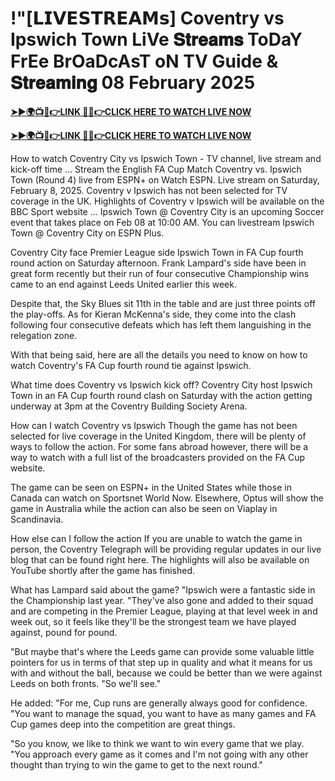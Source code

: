 # !"[𝗟𝗜𝗩𝗘𝗦𝗧𝗥𝗘𝗔𝗠𝘀] Coventry vs Ipswich Town LiVe 𝐒𝐭𝐫𝐞𝐚𝐦𝐬 ToDaY FrEe BrOaDcAsT oN TV Guide & 𝐒𝐭𝐫𝐞𝐚𝐦𝐢𝐧𝐠 08 February 2025

**[➤►🌍📺📱👉LINK 🔴✅👉CLICK HERE TO WATCH LIVE NOW](https://mr-juniior.blogspot.com/2025/02/ef.html)**

**[➤►🌍📺📱👉LINK 🔴✅👉CLICK HERE TO WATCH LIVE NOW](https://mr-juniior.blogspot.com/2025/02/ef.html)**

How to watch Coventry City vs Ipswich Town - TV channel, live stream and kick-off time ... Stream the English FA Cup Match Coventry vs. Ipswich Town (Round 4) live from ESPN+ on Watch ESPN. Live stream on Saturday, February 8, 2025. Coventry v Ipswich has not been selected for TV coverage in the UK. Highlights of Coventry v Ipswich will be available on the BBC Sport website ... Ipswich Town @ Coventry City is an upcoming Soccer event that takes place on Feb 08 at 10:00 AM. You can livestream Ipswich Town @ Coventry City on ESPN Plus.

Coventry City face Premier League side Ipswich Town in FA Cup fourth round action on Saturday afternoon. Frank Lampard's side have been in great form recently but their run of four consecutive Championship wins came to an end against Leeds United earlier this week.

Despite that, the Sky Blues sit 11th in the table and are just three points off the play-offs. As for Kieran McKenna's side, they come into the clash following four consecutive defeats which has left them languishing in the relegation zone.

With that being said, here are all the details you need to know on how to watch Coventry's FA Cup fourth round tie against Ipswich.

What time does Coventry vs Ipswich kick off?
Coventry City host Ipswich Town in an FA Cup fourth round clash on Saturday with the action getting underway at 3pm at the Coventry Building Society Arena.

How can I watch Coventry vs Ipswich
Though the game has not been selected for live coverage in the United Kingdom, there will be plenty of ways to follow the action. For some fans abroad however, there will be a way to watch with a full list of the broadcasters provided on the FA Cup website.

The game can be seen on ESPN+ in the United States while those in Canada can watch on Sportsnet World Now. Elsewhere, Optus will show the game in Australia while the action can also be seen on Viaplay in Scandinavia.

How else can I follow the action
If you are unable to watch the game in person, the Coventry Telegraph will be providing regular updates in our live blog that can be found right here. The highlights will also be available on YouTube shortly after the game has finished.

What has Lampard said about the game?
"Ipswich were a fantastic side in the Championship last year. "They've also gone and added to their squad and are competing in the Premier League, playing at that level week in and week out, so it feels like they'll be the strongest team we have played against, pound for pound.

"But maybe that's where the Leeds game can provide some valuable little pointers for us in terms of that step up in quality and what it means for us with and without the ball, because we could be better than we were against Leeds on both fronts. "So we'll see."

He added: "For me, Cup runs are generally always good for confidence. "You want to manage the squad, you want to have as many games and FA Cup games deep into the competition are great things.

"So you know, we like to think we want to win every game that we play. "You approach every game as it comes and I'm not going with any other thought than trying to win the game to get to the next round."
